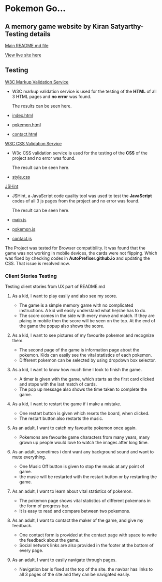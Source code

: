 # Pokemon Go...
## A memory game website by Kiran Satyarthy- Testing details

[Main README.md file](README.md)

[View live site here](https://kiran6248.github.io/MS2-PokemonGo/index.html)

## Testing

[W3C Markup Validation Service](https://validator.w3.org/)

* W3C markup validation service is used for the testing of the **HTML** of all 3 HTML pages and **no error** was found.

    The results can be seen here.

* [index.html]()
* [pokemon.html]()
* [contact.html]()

[W3C CSS Validation Service](https://jigsaw.w3.org/css-validator/)

* W3c CSS validation service is used for the testing of the **CSS** of the project and no error was found.

    The result can be seen here.

* [style.css]()

[JSHint](https://jshint.com/)

* JSHint, a JavaScript code quality tool was used to test the **JavaScript** codes of all 3 js pages from the project and no error was found.

    The result can be seen here.

* [main.js]()
* [pokemon.js]()
* [contact.js]()

 The Project was tested for Browser compatibility. It was found that the game was not working in mobile devices, the cards were not flipping. Which was fixed by checking codes in **AutoPrefixer.github.io** and updating the CSS. That issue is resolved now.

 ### **Client Stories Testing**

Testing client stories from UX part of README.md 

1. As a kid, I want to play easily and also see my score.
    * The game is a simple memory game with no complicated instructions. A kid will easily understand what he/she has to do. 
    * The score comes in the side with every move and match. If they are plaing in mobile then the score will be seen on the top. At the end of the game the popup also shows the score.

2. As a kid, I want to see pictures of my favourite pokemon and recognize them.
    * The second page of the game is information page about the pokemon. Kids can easily see the vital statistics of each pokemon.
    * Different pokemon can be selected by using dropdown box selector.

3. As a kid, I want to know how much time I took to finish the game.
    * A timer is given with the game, which starts as the first card clicked and stops with the last match of cards.
    * The pop up message also shows the time taken to complete the game.

4. As a kid, I want to restart the game if i make a mistake.
    * One restart button is given which resets the board, when clicked.
    * The restart button also restarts the music.

5. As an adult, I want to catch my favourite pokemon once again.
    * Pokemons are favourite game characters from many years, many grown up people would love to watch the images after long time.

6. As an adult, sometimes i dont want any background sound and want to mute everything.
    * One Music Off button is given to stop the music at any point of game. 
    * the music will be restarted with the restart button or by restarting the game.

7. As an adult, I want to learn about vital statistics of pokemon.
    * The pokemon page shows vital statistics of different pokemons in the form of progress bar. 
    * It is easy to read and compare between two pokemons.

8. As an adult, I want to contact the maker of the game, and give my feedback.
    * One contact form is provided at the contact page with space to write the feedback about the game.
    * Social network links are also provided in the footer at the bottom of every page.

9.  As an adult, I want to easily navigate through pages.
    * Navigation bar is fixed at the top of the site. the navbar has links to all 3 pages of the site and they can be navigated easily.





